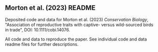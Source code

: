 ## Morton et al. (2023) README 

Deposited code and data for Morton et al. (2023) *Conservation Biology*, "Association of reproductive traits with captive- versus wild-sourced birds in trade", DOI: 10.1111/cobi.14076.

All code and data to reproduce the paper. See individual code and data readme files for further descriptions. 
